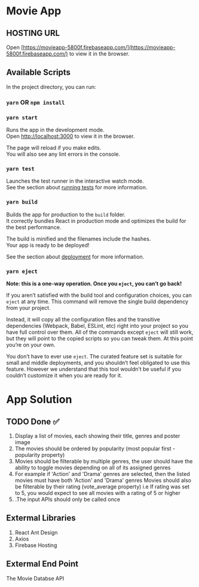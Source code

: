 # Movie App
## HOSTING URL
Open [https://movieapp-5800f.firebaseapp.com/](https://movieapp-5800f.firebaseapp.com/) to view it in the browser.

## Available Scripts

In the project directory, you can run:

### `yarn` OR `npm install` 
### `yarn start`

Runs the app in the development mode.<br />
Open [http://localhost:3000](http://localhost:3000) to view it in the browser.

The page will reload if you make edits.<br />
You will also see any lint errors in the console.

### `yarn test`

Launches the test runner in the interactive watch mode.<br />
See the section about [running tests](https://facebook.github.io/create-react-app/docs/running-tests) for more information.

### `yarn build`

Builds the app for production to the `build` folder.<br />
It correctly bundles React in production mode and optimizes the build for the best performance.

The build is minified and the filenames include the hashes.<br />
Your app is ready to be deployed!

See the section about [deployment](https://facebook.github.io/create-react-app/docs/deployment) for more information.

### `yarn eject`

**Note: this is a one-way operation. Once you `eject`, you can’t go back!**

If you aren’t satisfied with the build tool and configuration choices, you can `eject` at any time. This command will remove the single build dependency from your project.

Instead, it will copy all the configuration files and the transitive dependencies (Webpack, Babel, ESLint, etc) right into your project so you have full control over them. All of the commands except `eject` will still work, but they will point to the copied scripts so you can tweak them. At this point you’re on your own.

You don’t have to ever use `eject`. The curated feature set is suitable for small and middle deployments, and you shouldn’t feel obligated to use this feature. However we understand that this tool wouldn’t be useful if you couldn’t customize it when you are ready for it.



# App Solution
## TODO Done ✅
1. Display a list of movies, each showing their title, genres and poster image
2. The movies should be ordered by popularity (most popular first - popularity property)
3. Movies should be filterable by multiple genres, the user should have the ability to toggle movies depending on all of its assigned genres
4. For example if 'Action' and 'Drama' genres are selected, then the listed movies must have both 'Action' and 'Drama' genres
Movies should also be filterable by their rating (vote_average property)
i.e If rating was set to 5, you would expect to see all movies with a rating of 5 or higher
5. .The input APIs should only be called once

## Extermal Libraries 
1. React Ant Design
2. Axios
3. Firebase Hosting

## Extermal End Point
The Movie Databse API

